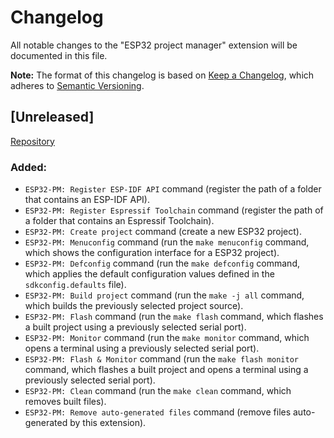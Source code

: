 # Changelog

All notable changes to the "ESP32 project manager" extension will be documented in this file.

**Note:** The format of this changelog is based on [Keep a Changelog](https://keepachangelog.com/en/1.0.0/),
which adheres to [Semantic Versioning](https://semver.org/spec/v2.0.0.html).

## [Unreleased]
<!-- ## [0.1.0] - YYYY-MM-DD -->

[Repository](https://github.com/mrverdant13/esp32-idf-vsc-extension)

### Added:

- `ESP32-PM: Register ESP-IDF API` command (register the path of a folder that contains an ESP-IDF API).
- `ESP32-PM: Register Espressif Toolchain` command (register the path of a folder that contains an Espressif Toolchain).
- `ESP32-PM: Create project` command (create a new ESP32 project).
- `ESP32-PM: Menuconfig` command (run the `make menuconfig` command, which shows the configuration interface for a ESP32 project).
- `ESP32-PM: Defconfig` command (run the `make defconfig` command, which applies the default configuration values defined in the `sdkconfig.defaults` file).
- `ESP32-PM: Build project` command (run the `make -j all` command, which builds the previously selected project source).
- `ESP32-PM: Flash` command (run the `make flash` command, which flashes a built project using a previously selected serial port).
- `ESP32-PM: Monitor` command (run the `make monitor` command, which opens a terminal using a previously selected serial port).
- `ESP32-PM: Flash & Monitor` command (run the `make flash monitor` command, which flashes a built project and opens a terminal using a previously selected serial port).
- `ESP32-PM: Clean` command (run the `make clean` command, which removes built files).
- `ESP32-PM: Remove auto-generated files` command (remove files auto-generated by this extension).